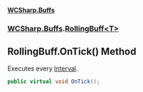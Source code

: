 #### [WCSharp.Buffs](index.md 'index')
### [WCSharp.Buffs](WCSharp.Buffs.md 'WCSharp.Buffs').[RollingBuff&lt;T&gt;](WCSharp.Buffs.RollingBuff_T_.md 'WCSharp.Buffs.RollingBuff<T>')

## RollingBuff<T>.OnTick() Method

Executes every [Interval](WCSharp.Buffs.RollingBuff_T_.Interval.md 'WCSharp.Buffs.RollingBuff<T>.Interval').

```csharp
public virtual void OnTick();
```